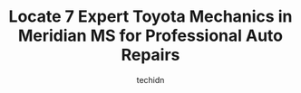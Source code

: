 ---
layout: ampstory
image: https://images.unsplash.com/photo-1653047256226-ab0d16c758d5?ixlib=rb-4.0.3&ixid=MnwxMjA3fDB8MHxwaG90by1wYWdlfHx8fGVufDB8fHx8&auto=format&fit=crop&w=640&h=853&q=80
author: techidn
featured: false
description: If youre in need of trustworthy and skilled Toyota Mechanic in Meridian MS, USA, youll be pleased to discover the 7 best Toyota Mechanic in town. Their expertise and commitment to customer
title: Locate 7 Expert Toyota Mechanics in Meridian MS for Professional Auto Repairs
cover:
   title: Locate 7 Expert Toyota Mechanics in Meridian MS for Professional Auto Repairs
   subtitle: Rickpate
   background: https://images.unsplash.com/photo-1653047256226-ab0d16c758d5?ixlib=rb-4.0.3&ixid=MnwxMjA3fDB8MHxwaG90by1wYWdlfHx8fGVufDB8fHx8&auto=format&fit=crop&w=640&h=853&q=80

pages: 
 - layout: thirds
   top: <h1>#1 College Park Auto & Quick Lube</h1>
   bottom: "<p>Went to get an oil changers for the first time!Have them a bottle of expensive stop peak fluid to add to my oil because I have a small leak.Two days later on my way to De</p>"
   background: https://www.knot35.com/toplist/wp-content/uploads/2023/06/best-toyota-mechanic-1-in-meridian-ms-1685840673.jpeg
   backgroundblur: true
 - layout: thirds
   top: <h1>#2 Knights Tire Towing & Auto Service</h1>
   bottom: "<p>131 MS-19, Meridian, MS 39307, United States</p>"
   background: https://www.knot35.com/toplist/wp-content/uploads/2023/06/best-toyota-mechanic-2-in-meridian-ms-1685840673.jpeg
   cta:
      link: https://www.knot35.com/toplist/locate-7-expert-toyota-mechanics-in-meridian-ms-for-professional-auto-repairs/
      text: Locate 7 Expert Toyota Mechanics in Meridian MS for Professional Auto Repairs
 - layout: thirds
   top: <h1>#3 Import Tech Service & Repair</h1>
   bottom: "<p>1013 Front St, Meridian, MS 39301, United States</p>"
   background: https://www.knot35.com/toplist/wp-content/uploads/2023/06/best-toyota-mechanic-3-in-meridian-ms-1685840673.jpeg
   cta:
      link: https://www.knot35.com/toplist/locate-7-expert-toyota-mechanics-in-meridian-ms-for-professional-auto-repairs/
      text: Locate 7 Expert Toyota Mechanics in Meridian MS for Professional Auto Repairs
 - layout: thirds
   top: <h1>#4 Thompson Auto Repair</h1>
   bottom: "<p>1001 15th St, Meridian, MS 39301, United States</p>"
   background: https://images.unsplash.com/photo-1518640467707-6811f4a6ab73?ixlib=rb-4.0.3&ixid=MnwxMjA3fDB8MHxwaG90by1wYWdlfHx8fGVufDB8fHx8&auto=format&fit=crop&w=640&h=853&q=80
   cta:
      link: https://www.knot35.com/toplist/locate-7-expert-toyota-mechanics-in-meridian-ms-for-professional-auto-repairs/
      text: Locate 7 Expert Toyota Mechanics in Meridian MS for Professional Auto Repairs
 - layout: thirds
   top: <h1>#5 Auto Port Inc</h1>
   bottom: "<p>2725 MS-39, Meridian, MS 39301, United States</p>"
   background: https://images.unsplash.com/photo-1509114397022-ed747cca3f65?ixlib=rb-4.0.3&ixid=MnwxMjA3fDB8MHxwaG90by1wYWdlfHx8fGVufDB8fHx8&auto=format&fit=crop&w=640&h=853&q=80
   cta:
      link: https://www.knot35.com/toplist/locate-7-expert-toyota-mechanics-in-meridian-ms-for-professional-auto-repairs/
      text: Locate 7 Expert Toyota Mechanics in Meridian MS for Professional Auto Repairs
 - layout: thirds
   top: <h1>#6 John ONeil Johnson Toyota Service</h1>
   bottom: "<p>2900 Hwy 39 North, 2900 MS-39, Meridian, MS 39301, United States</p>"
   background: https://images.unsplash.com/photo-1613843873231-1447db182f97?ixlib=rb-4.0.3&ixid=MnwxMjA3fDB8MHxwaG90by1wYWdlfHx8fGVufDB8fHx8&auto=format&fit=crop&w=640&h=853&q=80
   cta:
      link: https://www.knot35.com/toplist/locate-7-expert-toyota-mechanics-in-meridian-ms-for-professional-auto-repairs/
      text: Locate 7 Expert Toyota Mechanics in Meridian MS for Professional Auto Repairs
 - layout: thirds
   top: <h1>#7 TNT Automotive</h1>
   bottom: "<p>916 B St, Meridian, MS 39301, United States</p>"
   background: https://images.unsplash.com/photo-1567360425618-1594206637d2?ixlib=rb-4.0.3&ixid=MnwxMjA3fDB8MHxwaG90by1wYWdlfHx8fGVufDB8fHx8&auto=format&fit=crop&w=640&h=853&q=80
   cta:
      link: https://www.knot35.com/toplist/locate-7-expert-toyota-mechanics-in-meridian-ms-for-professional-auto-repairs/
      text: Locate 7 Expert Toyota Mechanics in Meridian MS for Professional Auto Repairs
 - layout: thirds
   middle: Continue reading...
   background: https://images.unsplash.com/photo-1510906594845-bc082582c8cc?ixlib=rb-4.0.3&ixid=MnwxMjA3fDB8MHxwaG90by1wYWdlfHx8fGVufDB8fHx8&auto=format&fit=crop&w=640&h=853&q=80
   cta:
      link: https://www.knot35.com/toplist/locate-7-expert-toyota-mechanics-in-meridian-ms-for-professional-auto-repairs/
      text: Locate 7 Expert Toyota Mechanics in Meridian MS for Professional Auto Repairs
      
---